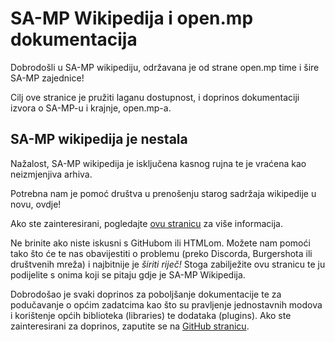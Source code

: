 # SA-MP Wikipedija i open.mp dokumentacija

Dobrodošli u SA-MP wikipediju, održavana je od strane open.mp time i šire SA-MP zajednice!

Cilj ove stranice je pružiti laganu dostupnost, i doprinos dokumentaciji izvora o SA-MP-u i krajnje, open.mp-a.

## SA-MP wikipedija je nestala

Nažalost, SA-MP wikipedija je isključena kasnog rujna te je vraćena kao neizmjenjiva arhiva.

Potrebna nam je pomoć društva u prenošenju starog sadržaja wikipedije u novu, ovdje!

Ako ste zainteresirani, pogledajte [ovu stranicu](/docs/meta/Contributing) za više informacija.

Ne brinite ako niste iskusni s GitHubom ili HTMLom. Možete nam pomoći tako što će te nas obavijestiti o problemu (preko Discorda, Burgershota ili društvenih mreža) i najbitnije je _širiti riječ!_ Stoga zabilježite ovu stranicu te ju podijelite s onima koji se pitaju gdje je SA-MP Wikipedija.

Dobrodošao je svaki doprinos za poboljšanje dokumentacije te za podučavanje o općim zadatcima kao što su pravljenje jednostavnih modova i korištenje općih biblioteka (libraries) te dodataka (plugins). Ako ste zainteresirani za doprinos, zaputite se na [GitHub stranicu](https://github.com/openmultiplayer/web).